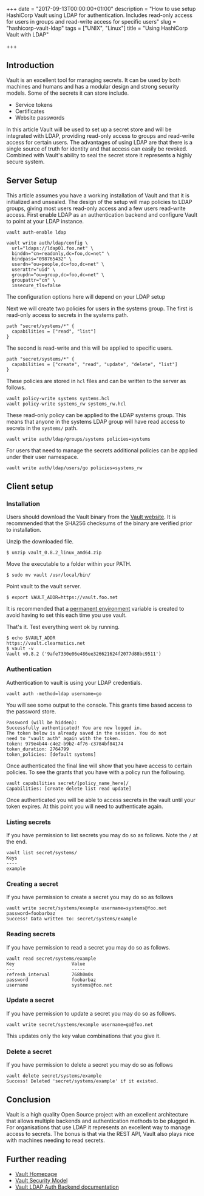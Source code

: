 +++
date = "2017-09-13T00:00:00+01:00"
description = "How to use setup HashiCorp Vault using LDAP for authentication. Includes read-only access for users in groups and read-write access for specific users"
slug = "hashicorp-vault-ldap"
tags = ["UNIX", "Linux"]
title = "Using HashiCorp Vault with LDAP"

+++

## Introduction

Vault is an excellent tool for managing secrets. It can be used by both machines and humans and has a modular design and strong security models. Some of the secrets it can store include. 

* Service tokens
* Certificates
* Website passwords

In this article Vault will be used to set up a secret store and will be integrated with LDAP, providing read-only access to groups and read-write access for certain users. The advantages of using LDAP are that there is a single source of truth for identity and that access can easily be revoked. Combined with Vault's ability to seal the secret store it represents a highly secure system.

## Server Setup 

This article assumes you have a working installation of Vault and that it is initialized and unsealed. The design of the setup will map policies to LDAP groups, giving most users read-only access and a few users read-write access. First enable LDAP as an authentication backend and configure Vault to point at your LDAP instance. 

    vault auth-enable ldap

    vault write auth/ldap/config \
      url="ldaps://ldap01.foo.net" \
      binddn="cn=readonly,dc=foo,dc=net" \
      bindpass="098765432" \
      userdn="ou=people,dc=foo,dc=net" \
      userattr="uid" \
      groupdn="ou=group,dc=foo,dc=net" \
      groupattr="cn" \
      insecure_tls=false

The configuration options here will depend on your LDAP setup 

Next we will create two policies for users in the systems group. The first is read-only access to secrets in the systems path.

    
    path "secret/systems/*" {
      capabilities = ["read", "list"]
    }

The second is read-write and this will be applied to specific users.

    path "secret/systems/*" {
      capabilities = ["create", "read", "update", "delete", "list"]
    }

These policies are stored in `hcl` files and can be written to the server as follows.

    vault policy-write systems systems.hcl
    vault policy-write systems_rw systems_rw.hcl

These read-only policy can be applied to the LDAP systems group. This means that anyone in the systems LDAP group will have read access to secrets in the `systems/` path. 

    vault write auth/ldap/groups/systems policies=systems

For users that need to manage the secrets additional policies can be applied under their user namespace. 

    vault write auth/ldap/users/go policies=systems_rw

## Client setup  

### Installation

Users should download the Vault binary from the [Vault website][1]. It is
recommended that the SHA256 checksums of the binary are verified prior to
installation. 

Unzip the downloaded file.

    $ unzip vault_0.8.2_linux_amd64.zip

Move the executable to a folder within your PATH.

    $ sudo mv vault /usr/local/bin/

Point vault to the vault server.

    $ export VAULT_ADDR=https://vault.foo.net

It is recommended that a [permanent environment][3] variable is created to avoid having to set this each time you use vault. 

That's it. Test everything went ok by running.

    $ echo $VAULT_ADDR
    https://vault.clearmatics.net
    $ vault -v
    Vault v0.8.2 ('9afe7330e06e486ee326621624f2077d88bc9511')

### Authentication

Authentication to vault is using your LDAP credentials. 

    vault auth -method=ldap username=go

You will see some output to the console. This grants time based access to the password store. 

    Password (will be hidden):
    Successfully authenticated! You are now logged in.
    The token below is already saved in the session. You do not
    need to "vault auth" again with the token.
    token: 979e4b44-c4e2-b9b2-4f76-c3784bf84174
    token_duration: 2764799
    token_policies: [default systems]

Once authenticated the final line will show that you have access to certain policies. To see the grants that you have with a policy run the following. 

    vault capabilities secret/[policy_name_here]/
    Capabilities: [create delete list read update]

Once authenticated you will be able to access secrets in the vault until your token expires. At this point you will need to authenticate again. 

### Listing secrets

If you have permission to list secrets you may do so as follows. Note the `/` at the end. 

    vault list secret/systems/
    Keys
    ----
    example

### Creating a secret

If you have permission to create a secret you may do so as follows

    vault write secret/systems/example username=systems@foo.net password=foobarbaz
    Success! Data written to: secret/systems/example
  

### Reading secrets

If you have permission to read a secret you may do so as follows.

    vault read secret/systems/example
    Key                     Value
    ---                     -----
    refresh_interval        768h0m0s
    password                foobarbaz
    username                systems@foo.net

### Update a secret

If you have permission to update a secret you may do so as follows. 

    vault write secret/systems/example username=go@foo.net

This updates only the key value combinations that you give it.  

### Delete a secret

If you have permission to delete a secret you may do so as follows

    vault delete secret/systems/example
    Success! Deleted 'secret/systems/example' if it existed.

## Conclusion

Vault is a high quality Open Source project with an excellent architecture that allows multiple backends and authentication methods to be plugged in. For organisations that use LDAP it represents an excellent way to manage access to secrets. The bonus is that via the REST API, Vault also plays nice with machines needing to read secrets. 


## Further reading

* [Vault Homepage][4]
* [Vault Security Model][2]
* [Vault LDAP Auth Backend documentation][5]  

[1]: https://www.vaultproject.io/downloads.html
[2]: https://www.vaultproject.io/docs/internals/security.html
[3]: https://unix.stackexchange.com/questions/117467/how-to-permanently-set-environmental-variables
[4]: https://www.vaultproject.io/
[5]: https://www.vaultproject.io/docs/auth/ldap.html
